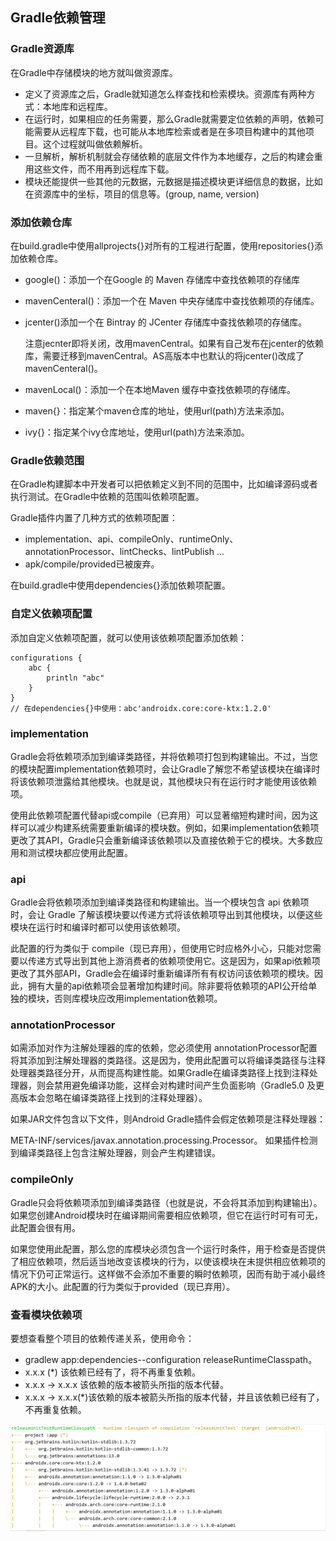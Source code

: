 ## Gradle依赖管理



### Gradle资源库

在Gradle中存储模块的地方就叫做资源库。

- 定义了资源库之后，Gradle就知道怎么样查找和检索模块。资源库有两种方式：本地库和远程库。
- 在运行时，如果相应的任务需要，那么Gradle就需要定位依赖的声明，依赖可能需要从远程库下载，也可能从本地库检索或者是在多项目构建中的其他项目。这个过程就叫做依赖解析。
- 一旦解析，解析机制就会存储依赖的底层文件作为本地缓存，之后的构建会重用这些文件，而不用再到远程库下载。
- 模块还能提供一些其他的元数据，元数据是描述模块更详细信息的数据，比如在资源库中的坐标，项目的信息等。(group, name, version)



### 添加依赖仓库

在build.gradle中使用allprojects{}对所有的工程进行配置，使用repositories{}添加依赖仓库。

- google()：添加一个在Google 的 Maven 存储库中查找依赖项的存储库

- mavenCenteral()：添加一个在 Maven 中央存储库中查找依赖项的存储库。

- jcenter()添加一个在 Bintray 的 JCenter 存储库中查找依赖项的存储库。

  注意jecnter即将关闭，改用mavenCentral。如果有自己发布在jcenter的依赖库，需要迁移到mavenCentral。AS高版本中也默认的将jcenter()改成了mavenCenteral()。

- mavenLocal()：添加一个在本地Maven 缓存中查找依赖项的存储库。

- maven{}：指定某个maven仓库的地址，使用url(path)方法来添加。

- ivy{}：指定某个ivy仓库地址，使用url(path)方法来添加。



### Gradle依赖范围

在Gradle构建脚本中开发者可以把依赖定义到不同的范围中，比如编译源码或者执行测试。在Gradle中依赖的范围叫依赖项配置。

Gradle插件内置了几种方式的依赖项配置：

- implementation、api、compileOnly、runtimeOnly、annotationProcessor、lintChecks、lintPublish ...
- apk/compile/provided已被废弃。

在build.gradle中使用dependencies{}添加依赖项配置。



### 自定义依赖项配置

添加自定义依赖项配置，就可以使用该依赖项配置添加依赖：

```
configurations {
    abc {
        println "abc"
    }
}
// 在dependencies{}中使用：abc'androidx.core:core-ktx:1.2.0'
```



### implementation

Gradle会将依赖项添加到编译类路径，并将依赖项打包到构建输出。不过，当您的模块配置implementation依赖项时，会让Gradle了解您不希望该模块在编译时将该依赖项泄露给其他模块。也就是说，其他模块只有在运行时才能使用该依赖项。

使用此依赖项配置代替api或compile（已弃用）可以显著缩短构建时间，因为这样可以减少构建系统需要重新编译的模块数。例如，如果implementation依赖项更改了其API，Gradle只会重新编译该依赖项以及直接依赖于它的模块。大多数应用和测试模块都应使用此配置。



### api

Gradle会将依赖项添加到编译类路径和构建输出。当一个模块包含 api 依赖项时，会让 Gradle 了解该模块要以传递方式将该依赖项导出到其他模块，以便这些模块在运行时和编译时都可以使用该依赖项。

此配置的行为类似于 compile（现已弃用），但使用它时应格外小心，只能对您需要以传递方式导出到其他上游消费者的依赖项使用它。这是因为，如果api依赖项更改了其外部API，Gradle会在编译时重新编译所有有权访问该依赖项的模块。因此，拥有大量的api依赖项会显著增加构建时间。除非要将依赖项的API公开给单独的模块，否则库模块应改用implementation依赖项。



### annotationProcessor

如需添加对作为注解处理器的库的依赖，您必须使用 annotationProcessor配置将其添加到注解处理器的类路径。这是因为，使用此配置可以将编译类路径与注释处理器类路径分开，从而提高构建性能。如果Gradle在编译类路径上找到注释处理器，则会禁用避免编译功能，这样会对构建时间产生负面影响（Gradle5.0 及更高版本会忽略在编译类路径上找到的注释处理器）。

如果JAR文件包含以下文件，则Android Gradle插件会假定依赖项是注释处理器：

META-INF/services/javax.annotation.processing.Processor。 如果插件检测到编译类路径上包含注解处理器，则会产生构建错误。



### compileOnly

Gradle只会将依赖项添加到编译类路径（也就是说，不会将其添加到构建输出）。如果您创建Android模块时在编译期间需要相应依赖项，但它在运行时可有可无，此配置会很有用。

如果您使用此配置，那么您的库模块必须包含一个运行时条件，用于检查是否提供了相应依赖项，然后适当地改变该模块的行为，以使该模块在未提供相应依赖项的情况下仍可正常运行。这样做不会添加不重要的瞬时依赖项，因而有助于减小最终APK的大小。此配置的行为类似于provided（现已弃用）。



### 查看模块依赖项

要想查看整个项目的依赖传递关系，使用命令：

- gradlew app:dependencies--configuration releaseRuntimeClasspath。
- x.x.x (*) 该依赖已经有了，将不再重复依赖。
- x.x.x -> x.x.x 该依赖的版本被箭头所指的版本代替。
- x.x.x -> x.x.x(*)该依赖的版本被箭头所指的版本代替，并且该依赖已经有了，不再重复依赖。



![releaseRuntimeClasspath](pic\releaseRuntimeClasspath.png)

